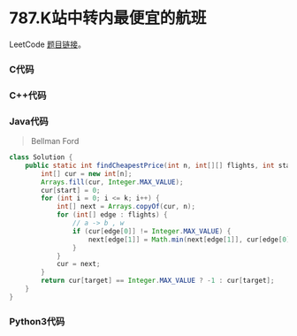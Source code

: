 # 787.K站中转内最便宜的航班

LeetCode [题目链接](https://leetcode.cn/problems/cheapest-flights-within-k-stops)。

### C代码

### C++代码

### Java代码

> Bellman Ford
```Java
class Solution {
    public static int findCheapestPrice(int n, int[][] flights, int start, int target, int k) {
		int[] cur = new int[n];
		Arrays.fill(cur, Integer.MAX_VALUE);
		cur[start] = 0;
		for (int i = 0; i <= k; i++) {
			int[] next = Arrays.copyOf(cur, n);
			for (int[] edge : flights) {
				// a -> b , w
				if (cur[edge[0]] != Integer.MAX_VALUE) {
					next[edge[1]] = Math.min(next[edge[1]], cur[edge[0]] + edge[2]);
				}
			}
			cur = next;
		}
		return cur[target] == Integer.MAX_VALUE ? -1 : cur[target];
	}
}
```

### Python3代码